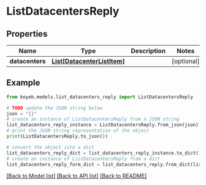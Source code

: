 # ListDatacentersReply


## Properties

Name | Type | Description | Notes
------------ | ------------- | ------------- | -------------
**datacenters** | [**List[DatacenterListItem]**](DatacenterListItem.md) |  | [optional] 

## Example

```python
from koyeb.models.list_datacenters_reply import ListDatacentersReply

# TODO update the JSON string below
json = "{}"
# create an instance of ListDatacentersReply from a JSON string
list_datacenters_reply_instance = ListDatacentersReply.from_json(json)
# print the JSON string representation of the object
print(ListDatacentersReply.to_json())

# convert the object into a dict
list_datacenters_reply_dict = list_datacenters_reply_instance.to_dict()
# create an instance of ListDatacentersReply from a dict
list_datacenters_reply_form_dict = list_datacenters_reply.from_dict(list_datacenters_reply_dict)
```
[[Back to Model list]](../README.md#documentation-for-models) [[Back to API list]](../README.md#documentation-for-api-endpoints) [[Back to README]](../README.md)


